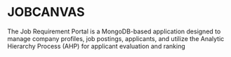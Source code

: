 # JOBCANVAS
The Job Requirement Portal is a MongoDB-based application designed to manage company profiles, job postings, applicants, and utilize the Analytic Hierarchy Process (AHP) for applicant evaluation and ranking
